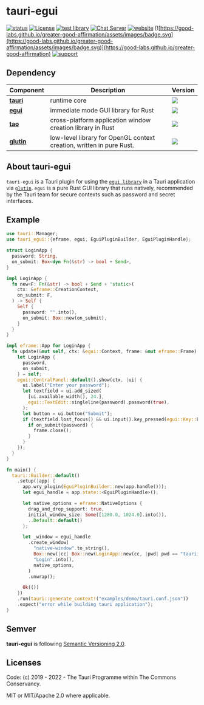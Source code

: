 # tauri-egui

[![status](https://img.shields.io/badge/status-stable-blue.svg)](https://github.com/tauri-apps/tauri-egui/tree/dev)
[![License](https://img.shields.io/badge/License-MIT%20or%20Apache%202-green.svg)](https://opencollective.com/tauri)
[![test library](https://img.shields.io/github/workflow/status/tauri-apps/tauri-egui/test%20library?label=test%20library)](https://github.com/tauri-apps/tauri/actions?query=workflow%3A%22test+library%22)
[![Chat Server](https://img.shields.io/badge/chat-discord-7289da.svg)](https://discord.gg/SpmNs4S)
[![website](https://img.shields.io/badge/website-tauri.app-purple.svg)](https://tauri.app)
[![https://good-labs.github.io/greater-good-affirmation/assets/images/badge.svg](https://good-labs.github.io/greater-good-affirmation/assets/images/badge.svg)](https://good-labs.github.io/greater-good-affirmation)
[![support](https://img.shields.io/badge/sponsor-Open%20Collective-blue.svg)](https://opencollective.com/tauri)

## Dependency

| Component                                                                                    | Description                               | Version                                                                                                  |
| -------------------------------------------------------------------------------------------- | ----------------------------------------- | -------------------------------------------------------------------------------------------------------- |
| [**tauri**](https://github.com/tauri-apps/tauri/tree/dev/core/tauri)                         | runtime core                              | [![](https://img.shields.io/badge/crate.io-v2.0.0--alpha.4-orange)](https://crates.io/crates/tauri)                         |
| [**egui**](https://github.com/tauri-apps/egui) | immediate mode GUI library for Rust  | [![](https://img.shields.io/badge/crate.io-v0.19.0-orange)](https://crates.io/crates/egui) |
| [**tao**](https://github.com/tauri-apps/tao) | cross-platform application window creation library in Rust  | [![](https://img.shields.io/badge/crate.io-v0.18.0-orange)](https://crates.io/crates/tao) |
| [**glutin**](https://github.com/tauri-apps/glutin) | low-level library for OpenGL context creation, written in pure Rust.  | [![](https://img.shields.io/badge/crate.io-v0.29.1-orange)](https://crates.io/crates/glutin) |

## About tauri-egui

`tauri-egui` is a Tauri plugin for using the [`egui library`](https://github.com/emilk/egui) in a Tauri application via [`glutin`](https://github.com/tauri-apps/glutin). `egui` is a pure Rust GUI library that runs natively, recommended by the Tauri team for secure contexts such as password and secret interfaces.

## Example

```rust
use tauri::Manager;
use tauri_egui::{eframe, egui, EguiPluginBuilder, EguiPluginHandle};

struct LoginApp {
  password: String,
  on_submit: Box<dyn Fn(&str) -> bool + Send>,
}

impl LoginApp {
  fn new<F: Fn(&str) -> bool + Send + 'static>(
    ctx: &eframe::CreationContext,
    on_submit: F,
  ) -> Self {
    Self {
      password: "".into(),
      on_submit: Box::new(on_submit),
    }
  }
}

impl eframe::App for LoginApp {
  fn update(&mut self, ctx: &egui::Context, frame: &mut eframe::Frame) {
    let LoginApp {
      password,
      on_submit,
    } = self;
    egui::CentralPanel::default().show(ctx, |ui| {
      ui.label("Enter your password");
      let textfield = ui.add_sized(
        [ui.available_width(), 24.],
        egui::TextEdit::singleline(password).password(true),
      );
      let button = ui.button("Submit");
      if (textfield.lost_focus() && ui.input().key_pressed(egui::Key::Enter)) || button.clicked() {
        if on_submit(password) {
          frame.close();
        }
      }
    });
  }
}

fn main() {
  tauri::Builder::default()
    .setup(|app| {
      app.wry_plugin(EguiPluginBuilder::new(app.handle()));
      let egui_handle = app.state::<EguiPluginHandle>();

      let native_options = eframe::NativeOptions {
        drag_and_drop_support: true,
        initial_window_size: Some([1280.0, 1024.0].into()),
        ..Default::default()
      };

      let _window = egui_handle
        .create_window(
          "native-window".to_string(),
          Box::new(|cc| Box::new(LoginApp::new(cc, |pwd| pwd == "tauriisawesome"))),
          "Login".into(),
          native_options,
        )
        .unwrap();

      Ok(())
    })
    .run(tauri::generate_context!("examples/demo/tauri.conf.json"))
    .expect("error while building tauri application");
}
```

## Semver

**tauri-egui** is following [Semantic Versioning 2.0](https://semver.org/).

## Licenses

Code: (c) 2019 - 2022 - The Tauri Programme within The Commons Conservancy.

MIT or MIT/Apache 2.0 where applicable.
